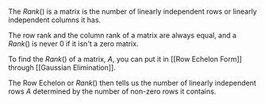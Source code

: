The $Rank()$ is a matrix is the number of linearly independent rows or linearly independent columns it has.

The row rank and the column rank of a matrix are always equal, and a $Rank()$ is never $0$ if it isn't a zero matrix.

To find the $Rank()$ of a matrix, $A$, you can put it in [[Row Echelon Form]] through [[Gaussian Elimination]]. 

The Row Echelon or $Rank()$ then tells us the number of linearly independent rows $A$ determined by the number of non-zero rows it contains.
